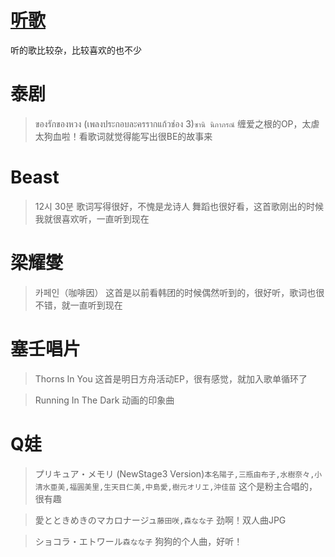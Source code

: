 # [听歌](https://github.com/noteMay/blog/issues/18)

听的歌比较杂，比较喜欢的也不少

# 泰剧

> ของรักของหวง (เพลงประกอบละครรากแก้วช่อง 3)`ซานิ นิภาภรณ์`
缠爱之根的OP，太虐太狗血啦！看歌词就觉得能写出很BE的故事来

# Beast

>12시 30분
歌词写得很好，不愧是龙诗人
舞蹈也很好看，这首歌刚出的时候我就很喜欢听，一直听到现在

# 梁耀燮

> 카페인（咖啡因）
这首是以前看韩团的时候偶然听到的，很好听，歌词也很不错，就一直听到现在

# 塞壬唱片

> Thorns In You
这首是明日方舟活动EP，很有感觉，就加入歌单循环了

> Running In The Dark
动画的印象曲

# Q娃

> プリキュア・メモリ (NewStage3 Version)`本名陽子,三瓶由布子,水樹奈々,小清水亜美,福圓美里,生天目仁美,中島愛,樹元オリエ,沖佳苗`
这个是粉主合唱的，很有趣

> 愛とときめきのマカロナージュ`藤田咲,森なな子`
劲啊！双人曲JPG

> ショコラ・エトワール`森なな子`
狗狗的个人曲，好听！